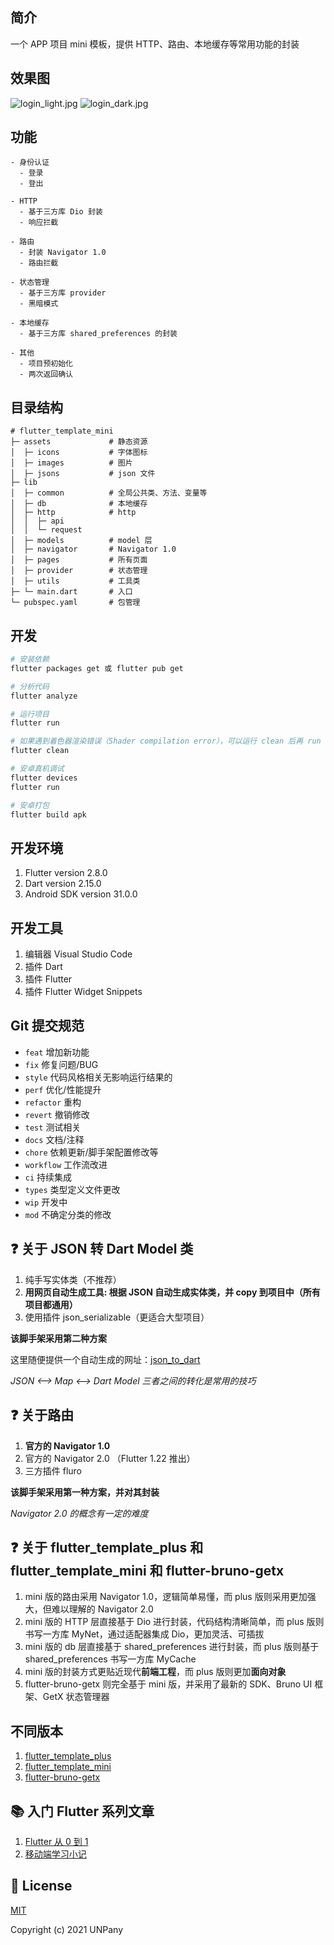 ## 简介

一个 APP 项目 mini 模板，提供 HTTP、路由、本地缓存等常用功能的封装

## 效果图

![login_light.jpg](assets/images/docs/login_light.jpg)
![login_dark.jpg](assets/images/docs/login_dark.jpg)

## 功能

```text
- 身份认证
  - 登录
  - 登出

- HTTP
  - 基于三方库 Dio 封装
  - 响应拦截

- 路由
  - 封装 Navigator 1.0
  - 路由拦截

- 状态管理
  - 基于三方库 provider
  - 黑暗模式

- 本地缓存
  - 基于三方库 shared_preferences 的封装

- 其他
  - 项目预初始化
  - 两次返回确认
```

## 目录结构

```
# flutter_template_mini
├─ assets             # 静态资源
│  ├─ icons           # 字体图标
│  ├─ images          # 图片
│  ├─ jsons           # json 文件
├─ lib
│  ├─ common          # 全局公共类、方法、变量等
│  ├─ db              # 本地缓存
│  ├─ http            # http
│  │  ├─ api
│  │  └─ request
│  ├─ models          # model 层
│  ├─ navigator       # Navigator 1.0
│  ├─ pages           # 所有页面
│  ├─ provider        # 状态管理
│  ├─ utils           # 工具类
├─ └─ main.dart       # 入口
└─ pubspec.yaml       # 包管理
```

## 开发

```bash
# 安装依赖
flutter packages get 或 flutter pub get

# 分析代码
flutter analyze

# 运行项目
flutter run

# 如果遇到着色器渲染错误（Shader compilation error），可以运行 clean 后再 run
flutter clean

# 安卓真机调试
flutter devices
flutter run

# 安卓打包
flutter build apk
```

## 开发环境

1. Flutter version 2.8.0
2. Dart version 2.15.0
3. Android SDK version 31.0.0

## 开发工具

1. 编辑器 Visual Studio Code
2. 插件 Dart
3. 插件 Flutter
4. 插件 Flutter Widget Snippets

## Git 提交规范

- `feat` 增加新功能
- `fix` 修复问题/BUG
- `style` 代码风格相关无影响运行结果的
- `perf` 优化/性能提升
- `refactor` 重构
- `revert` 撤销修改
- `test` 测试相关
- `docs` 文档/注释
- `chore` 依赖更新/脚手架配置修改等
- `workflow` 工作流改进
- `ci` 持续集成
- `types` 类型定义文件更改
- `wip` 开发中
- `mod` 不确定分类的修改

## ❓ 关于 JSON 转 Dart Model 类

1. 纯手写实体类（不推荐）
2. **用网页自动生成工具: 根据 JSON 自动生成实体类，并 copy 到项目中（所有项目都通用）**
3. 使用插件 json_serializable（更适合大型项目）

**该脚手架采用第二种方案**

这里随便提供一个自动生成的网址：[json_to_dart](https://javiercbk.github.io/json_to_dart/)

*JSON <——> Map <——> Dart Model 三者之间的转化是常用的技巧*

## ❓ 关于路由

1. **官方的 Navigator 1.0**
2. 官方的 Navigator 2.0 （Flutter 1.22 推出）
3. 三方插件 fluro

**该脚手架采用第一种方案，并对其封装**

*Navigator 2.0 的概念有一定的难度*

## ❓ 关于 flutter_template_plus 和 flutter_template_mini 和 flutter-bruno-getx

1. mini 版的路由采用 Navigator 1.0，逻辑简单易懂，而 plus 版则采用更加强大，但难以理解的 Navigator 2.0
2. mini 版的 HTTP 层直接基于 Dio 进行封装，代码结构清晰简单，而 plus 版则书写一方库 MyNet，通过适配器集成 Dio，更加灵活、可插拔
3. mini 版的 db 层直接基于 shared_preferences 进行封装，而 plus 版则基于 shared_preferences 书写一方库 MyCache
4. mini 版的封装方式更贴近现代**前端工程**，而 plus 版则更加**面向对象**
5. flutter-bruno-getx 则完全基于 mini 版，并采用了最新的 SDK、Bruno UI 框架、GetX 状态管理器

## 不同版本

1. [flutter_template_plus](https://github.com/un-pany/flutter-template-plus)
2. [flutter_template_mini](https://github.com/un-pany/flutter-template-mini)
3. [flutter-bruno-getx](https://github.com/un-pany/flutter-bruno-getx)

## 📚 入门 Flutter 系列文章

1. [Flutter 从 0 到 1](https://juejin.cn/column/6995160230476644366)
2. [移动端学习小记](https://juejin.cn/column/6991310785871872007)

## 📄 License

[MIT](https://github.com/un-pany/flutter-template-mini/blob/main/LICENSE)

Copyright (c) 2021 UNPany
